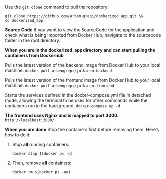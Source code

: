 Use the `git clone` command to pull the repository:

```
git clone https://github.com/arben-grepi/dockerized_app.git &&
cd dockerized_app

```

**Source Code**
If you want to view the SourceCode for the application and check what is being imported from Docker Hub, navigate to the sourcecode folder in the root directory.

**When you are in the dockerized_app directory and can start pulling the containers from Dockerhub**

Pulls the latest version of the backend image from Docker Hub to your local machine.
`docker pull arbengrepi/julkinen:backend`

Pulls the latest version of the frontend image from Docker Hub to your local machine.
`docker pull arbengrepi/julkinen:frontend`

Starts the services defined in the docker-compose.yml file in detached mode, allowing the terminal to be used for other commands while the containers run in the background.
`docker-compose up -d`

**The frontend uses Nginx and is mapped to port 3000.**
`http://localhost:3000/`

**When you are done**
Stop the containers first before removing them. Here’s how to do it:

1. Stop **all** running containers:

   `docker stop $(docker ps -q)`

2. Then, remove **all** containers:

   `docker rm $(docker ps -aq)`

